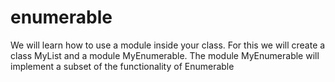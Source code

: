 # enumerable
We will learn how to use a module inside your class. For this we will create a class MyList and a module MyEnumerable. The module MyEnumerable will implement a subset of the functionality of Enumerable
